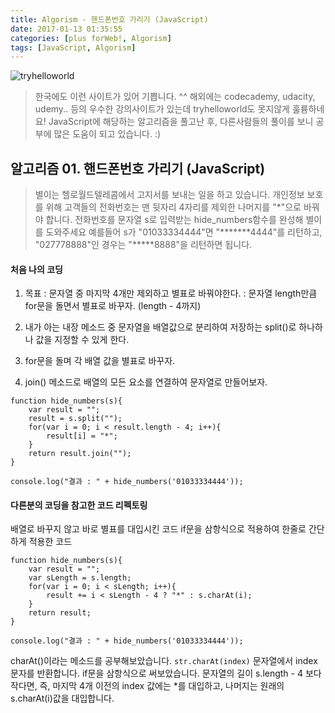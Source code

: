 ```yaml
---
title: Algorism - 핸드폰번호 가리기 (JavaScript)
date: 2017-01-13 01:35:55
categories: [plus forWeb!, Algorism]
tags: [JavaScript, Algorism]
---
```


![tryhelloworld](/image/al.jpg)

> 한국에도 이런 사이트가 있어 기쁩니다. ^^
해외에는 codecademy, udacity, udemy.. 등의 우수한 강의사이트가 있는데 tryhelloworld도 못지않게 훌륭하네요!
JavaScript에 해당하는 알고리즘을 풀고난 후, 다른사람들의 풀이를 보니 공부에 많은 도움이 되고 있습니다. :)  

## 알고리즘 01. 핸드폰번호 가리기 (JavaScript)

> 별이는 헬로월드텔레콤에서 고지서를 보내는 일을 하고 있습니다. 개인정보 보호를 위해 고객들의 전화번호는 맨 뒷자리 4자리를 제외한 나머지를 "\*"으로 바꿔야 합니다.
전화번호를 문자열 s로 입력받는 hide_numbers함수를 완성해 별이를 도와주세요
예를들어 s가 "01033334444"면 "\*\*\*\*\*\*\*4444"를 리턴하고, "027778888"인 경우는 "\*\*\*\*\*8888"을 리턴하면 됩니다.

#### 처음 나의 코딩
1) 목표 : 문자열 중 마지막 4개만 제외하고 별표로 바꿔야한다.
 : 문자열 length만큼 for문을 돌면서 별표로 바꾸자. (length - 4까지)

2) 내가 아는 내장 메소드 중 문자열을 배열값으로 분리하여 저장하는 split()로 하나하나 값을 지정할 수 있게 한다.

3) for문을 돌며 각 배열 값을 별표로 바꾸자.

4) join() 메소드로 배열의 모든 요소를 연결하여 문자열로 만들어보자.

```
function hide_numbers(s){
	var result = "";
	result = s.split("");
	for(var i = 0; i < result.length - 4; i++){
		result[i] = "*";
	}
	return result.join("");
}

console.log("결과 : " + hide_numbers('01033334444'));
```

#### 다른분의 코딩을 참고한 코드 리펙토링
배열로 바꾸지 않고 바로 별표를 대입시킨 코드
if문을 삼항식으로 적용하여 한줄로 간단하게 적용한 코드

```
function hide_numbers(s){
	var result = "";
	var sLength = s.length;
	for(var i = 0; i < sLength; i++){
		result += i < sLength - 4 ? "*" : s.charAt(i);
	}
	return result;
}

console.log("결과 : " + hide_numbers('01033334444'));
```

charAt()이라는 메소드를 공부해보았습니다.
`str.charAt(index)` 문자열에서 index 문자를 반환합니다.
if문을 삼항식으로 써보았습니다. 문자열의 길이 s.length - 4 보다 작다면, 즉, 마지막 4개 이전의 index 값에는 *를 대입하고, 나머지는 원래의 s.charAt(i)값을 대입합니다.
